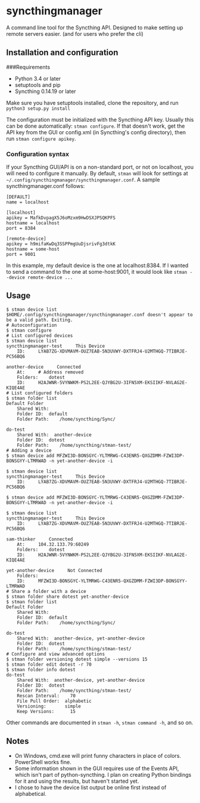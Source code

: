 # syncthingmanager
A command line tool for the Syncthing API. Designed to make setting up remote servers easier.
(and for users who prefer the cli)

## Installation and configuration
###Requirements
- Python 3.4 or later
- setuptools and pip
- Syncthing 0.14.19 or later

Make sure you have setuptools installed, clone the repository, and run 
`python3 setup.py install`

The configuration must be initialized with the Syncthing API key.
Usually this can be done automatically:
`stman configure`. If that doesn't work, get the API key from the GUI 
or config.xml (in Syncthing's config directory), then run `stman configure apikey`.

### Configuration syntax
If your Syncthing GUI/API is on a non-standard port, or not on localhost, 
you will need to configure it manually. By default, `stman` will look for 
settings at `~/.config/syncthingmanager/syncthingmanager.conf`. 
A sample syncthingmanager.conf follows:

```
[DEFAULT]
name = localhost

[localhost]
apikey = MafkDvpagX5J6oMzxm9HwDSXJPSQKPFS
hostname = localhost
port = 8384

[remote-device]
apikey = h9mifaKwDq3SSPPmgUuDjsrivFg3dtkK
hostname = some-host
port = 9001
```

In this example, my default device is the one at localhost:8384. If I wanted 
to send a command to the one at some-host:9001, it would look like 
`stman --device remote-device ...`

## Usage
```
$ stman device list
$HOME/.config/syncthingmanager/syncthingmanager.conf doesn't appear to be a valid path. Exiting.
# Autoconfiguration
$ stman configure
# List configured devices
$ stman device list
syncthingmanager-test     This Device
    ID:     LYAB7ZG-XDVMAVM-OUZ7EAB-5N3UVWY-DXTFRJ4-U2MTHGQ-7TIBRJE-PC56BQ6

another-device     Connected
    At:     # Address removed
    Folders:    dotest
    ID:     H2AJWNR-5VYNWKM-PS2L2EE-QJYBG2U-3IFN5XM-EKSIIKF-NVLAG2E-KIQE4AE
# List configured folders
$ stman folder list
Default Folder
    Shared With:  
    Folder ID:  default
    Folder Path:    /home/syncthing/Sync/

do-test
    Shared With:  another-device
    Folder ID:  dotest
    Folder Path:    /home/syncthing/stman-test/
# Adding a device
$ stman device add MFZWI3D-BONSGYC-YLTMRWG-C43ENR5-QXGZDMM-FZWI3DP-BONSGYY-LTMRWAD -n yet-another-device -i
 
$ stman device list
syncthingmanager-test     This Device
    ID:     LYAB7ZG-XDVMAVM-OUZ7EAB-5N3UVWY-DXTFRJ4-U2MTHGQ-7TIBRJE-PC56BQ6

$ stman device add MFZWI3D-BONSGYC-YLTMRWG-C43ENR5-QXGZDMM-FZWI3DP-BONSGYY-LTMRWAD -n yet-another-device -i

$ stman device list
syncthingmanager-test     This Device
    ID:     LYAB7ZG-XDVMAVM-OUZ7EAB-5N3UVWY-DXTFRJ4-U2MTHGQ-7TIBRJE-PC56BQ6

sam-thinker     Connected
    At:     104.32.133.79:60249
    Folders:    dotest
    ID:     H2AJWNR-5VYNWKM-PS2L2EE-QJYBG2U-3IFN5XM-EKSIIKF-NVLAG2E-KIQE4AE

yet-another-device     Not Connected
    Folders:    
    ID:     MFZWI3D-BONSGYC-YLTMRWG-C43ENR5-QXGZDMM-FZWI3DP-BONSGYY-LTMRWAD
# Share a folder with a device
$ stman folder share dotest yet-another-device
$ stman folder list
Default Folder
    Shared With:  
    Folder ID:  default
    Folder Path:    /home/syncthing/Sync/

do-test
    Shared With:  another-device, yet-another-device
    Folder ID:  dotest
    Folder Path:    /home/syncthing/stman-test/
# Configure and view advanced options
$ stman folder versioning dotest simple --versions 15
$ stman folder edit dotest -r 70
$ stman folder info dotest
do-test
    Shared With:  another-device, yet-another-device
    Folder ID:  dotest
    Folder Path:    /home/syncthing/stman-test/                
    Rescan Interval:    70
    File Pull Order:  alphabetic
    Versioning:       simple
    Keep Versions:      15
```

Other commands are documented in `stman -h`, `stman command -h`, and so on.


## Notes
- On Windows, cmd.exe will print funny characters in place of colors.
PowerShell works fine.
- Some information shown in the GUI requires use of the Events API, which
isn't part of python-syncthing. I plan on creating Python bindings for it
and using the results, but haven't started yet.
- I chose to have the device list output be online first instead of 
alphabetical.
